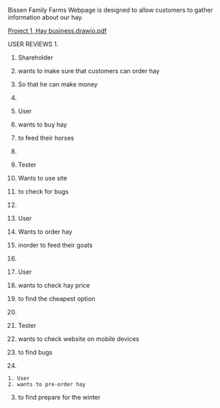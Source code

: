 Bissen Family Farms Webpage is designed to allow customers to gather information about our hay.

[Project 1, Hay business.drawio.pdf](https://github.com/user-attachments/files/22258647/Project.1.Hay.business.drawio.pdf)

USER REVIEWS
1. 
  1. Shareholder
  2. wants to make sure that customers can order hay
  3. So that he can make money

2. 
  1. User
  2. wants to buy hay
  3. to feed their horses

3. 
  1. Tester
  2. Wants to use site
  3. to check for bugs

4. 
  1. User
  2. Wants to order hay
  3. inorder to feed their goats

5. 
  1. User
  2. wants to check hay price
  3. to find the cheapest option

6. 
  1. Tester
  2. wants to check website on mobile devices
  3. to find bugs

  7.  
    1. User
    2. wants to pre-order hay
   3. to find prepare for the winter